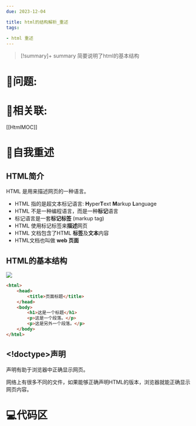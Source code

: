```yaml
---
due: 2023-12-04 

title: html的结构解析_重述
tags:
 
- html 重述
---
```



> [!summary]+ summary
> 简要说明了html的基本结构


# 🤔问题:





# 🤔相关联:
[[HtmlMOC]]



# 📘自我重述
## HTML简介
HTML 是用来描述网页的一种语言。
- HTML 指的是超文本标记语言: **H**yper**T**ext **M**arkup **L**anguage
- HTML 不是一种编程语言，而是一种**标记**语言
- 标记语言是一套**标记标签** (markup tag)
- HTML 使用标记标签来**描述**网页
- HTML 文档包含了HTML **标签**及**文本**内容
- HTML文档也叫做 **web 页面**

## HTML的基本结构
![](https://www.runoob.com/wp-content/uploads/2013/06/02A7DD95-22B4-4FB9-B994-DDB5393F7F03.jpg)
```html
<html>
	<head>
		<title>页面标题</title>
	</head>
	<body>
		<h1>这是一个标题</h1>
		<p>这是一个段落。</p>
		<p>这是另外一个段落。</p>
	</body>
</html>
```

## <!doctype>声明
<!DOCTYPE>声明有助于浏览器中正确显示网页。
网络上有很多不同的文件，如果能够正确声明HTML的版本，浏览器就能正确显示网页内容。
# 💻代码区